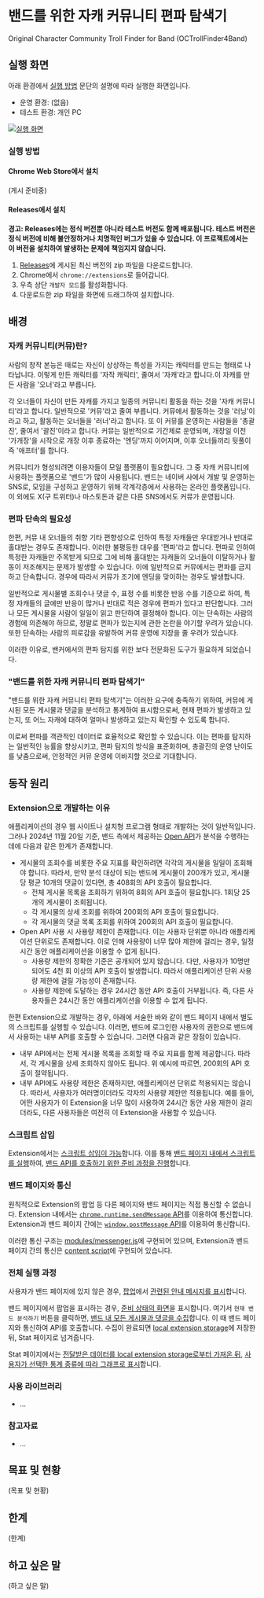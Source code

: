 # 밴드를 위한 자캐 커뮤니티 편파 탐색기

Original Character Community Troll Finder for Band (OCTrollFinder4Band)

## 실행 화면

아래 환경에서 [실행 방법](#실행-방법) 문단의 설명에 따라 실행한 화면입니다.

-   운영 환경: (없음)
-   테스트 환경: 개인 PC

[![실행 화면](http://img.youtube.com/vi/YI3J6hzET9w/0.jpg)](https://youtu.be/YI3J6hzET9w)

### 실행 방법

#### Chrome Web Store에서 설치

(게시 준비중)

<!-- [Chrome Web Store]()에 접속한 뒤, `Chrome에 추가` 버튼을 클릭하여 설치를 진행합니다. -->

#### Releases에서 설치

**경고: Releases에는 정식 버전뿐 아니라 테스트 버전도 함께 배포됩니다. 테스트 버전은 정식 버전에 비해 불안정하거나 치명적인 버그가 있을 수 있습니다. 이 프로젝트에서는 이 버전을 설치하여 발생하는 문제에 책임지지 않습니다.**

1. [Releases](https://github.com/Quirax/OCTrollFinder4Band/releases)에 게시된 최신 버전의 zip 파일을 다운로드합니다.
2. Chrome에서 `chrome://extensions`로 들어갑니다.
3. 우측 상단 `개발자 모드`를 활성화합니다.
4. 다운로드한 zip 파일을 화면에 드래그하여 설치합니다.

## 배경

### 자캐 커뮤니티(커뮤)란?

사람의 창작 본능은 때로는 자신이 상상하는 특성을 가지는 캐릭터를 만드는 형태로 나타납니다. 이렇게 만든 캐릭터를 '자작 캐릭터', 줄여서 '자캐'라고 합니다.이 자캐를 만든 사람을 '오너'라고 부릅니다.

각 오너들이 자신이 만든 자캐를 가지고 일종의 커뮤니티 활동을 하는 것을 '자캐 커뮤니티'라고 합니다. 일반적으로 '커뮤'라고 줄여 부릅니다. 커뮤에서 활동하는 것을 '러닝'이라고 하고, 활동하는 오너들을 '러너'라고 합니다. 또 이 커뮤를 운영하는 사람들을 '총괄진', 줄여서 '괄진'이라고 합니다. 커뮤는 일반적으로 기간제로 운영되며, 개장일 이전 '가개장'을 시작으로 개장 이후 종료하는 '엔딩'까지 이어지며, 이후 오너들끼리 뒷풀이 즉 '애프터'를 합니다.

커뮤니티가 형성되려면 이용자들이 모일 플랫폼이 필요합니다. 그 중 자캐 커뮤니티에 사용하는 플랫폼으로 '밴드'가 많이 사용됩니다. 밴드는 네이버 사에서 개발 및 운영하는 SNS로, 모임을 구성하고 운영하기 위해 각계각층에서 사용하는 온라인 플랫폼입니다. 이 외에도 X(구 트위터)나 마스토돈과 같은 다른 SNS에서도 커뮤가 운영됩니다.

### 편파 단속의 필요성

한편, 커뮤 내 오너들의 취향 기타 편향성으로 인하여 특정 자캐들만 우대받거나 반대로 홀대받는 경우도 존재합니다. 이러한 불평등한 대우를 '편파'라고 합니다. 편파로 인하여 특정한 자캐들만 주목받게 되므로 그에 비해 홀대받는 자캐들의 오너들이 이탈하거나 활동이 저조해지는 문제가 발생할 수 있습니다. 이에 일반적으로 커뮤에서는 편파를 금지하고 단속합니다. 경우에 따라서 커뮤가 조기에 엔딩을 맞이하는 경우도 발생합니다.

일반적으로 게시물별 조회수나 댓글 수, 표정 수를 비롯한 반응 수를 기준으로 하여, 특정 자캐들의 글에만 반응이 많거나 반대로 적은 경우에 편파가 있다고 판단합니다. 그러나 모든 게시물을 사람이 일일이 읽고 판단하여 결정해야 합니다. 이는 단속하는 사람의 경험에 의존해야 하므로, 정말로 편파가 있는지에 관한 논란을 야기할 우려가 있습니다. 또한 단속하는 사람의 피로감을 유발하여 커뮤 운영에 지장을 줄 우려가 있습니다.

이러한 이유로, 밴커에서의 편파 탐지를 위한 보다 전문화된 도구가 필요하게 되었습니다.

### "밴드를 위한 자캐 커뮤니티 편파 탐색기"

"밴드를 위한 자캐 커뮤니티 편파 탐색기"는 이러한 요구에 충족하기 위하여, 커뮤에 게시된 모든 게시물과 댓글을 분석하고 통계하여 표시함으로써, 현재 편파가 발생하고 있는지, 또 어느 자캐에 대하여 얼마나 발생하고 있는지 확인할 수 있도록 합니다.

이로써 편파를 객관적인 데이터로 효율적으로 확인할 수 있습니다. 이는 편파를 탐지하는 일반적인 능률을 향상시키고, 편파 탐지의 방식을 표준화하며, 총괄진의 운영 난이도를 낮춤으로써, 안정적인 커뮤 운영에 이바지할 것으로 기대합니다.

## 동작 원리

### Extension으로 개발하는 이유

애플리케이션의 경우 웹 사이트나 설치형 프로그램 형태로 개발하는 것이 일반적입니다. 그러나 2024년 11월 20일 기준, 밴드 측에서 제공하는 [Open API](https://developers.band.us/develop/guide/api)가 분석을 수행하는 데에 다음과 같은 한계가 존재합니다.

-   게시물의 조회수를 비롯한 주요 지표를 확인하려면 각각의 게시물을 일일이 조회해야 합니다. 따라서, 만약 분석 대상이 되는 밴드에 게시물이 200개가 있고, 게시물당 평균 10개의 댓글이 있다면, 총 408회의 API 호출이 필요합니다.
    -   전체 게시물 목록을 조회하기 위하여 8회의 API 호출이 필요합니다. 1회당 25개의 게시물이 조회됩니다.
    -   각 게시물의 상세 조회를 위하여 200회의 API 호출이 필요합니다.
    -   각 게시물의 댓글 목록 조회를 위하여 200회의 API 호출이 필요합니다.
-   Open API 사용 시 사용량 제한이 존재합니다. 이는 사용자 단위뿐 아니라 애플리케이션 단위로도 존재합니다. 이로 인해 사용량이 너무 많아 제한에 걸리는 경우, 일정 시간 동안 애플리케이션을 이용할 수 없게 됩니다.
    -   사용량 제한의 정확한 기준은 공개되어 있지 않습니다. 다만, 사용자가 10명만 되어도 4천 회 이상의 API 호출이 발생합니다. 따라서 애플리케이션 단위 사용량 제한에 걸릴 가능성이 존재합니다.
    -   사용량 제한에 도달하는 경우 24시간 동안 API 호출이 거부됩니다. 즉, 다른 사용자들은 24시간 동안 애플리케이션을 이용할 수 없게 됩니다.

한편 Extension으로 개발하는 경우, 아래에 서술한 바와 같이 밴드 페이지 내에서 별도의 스크립트를 실행할 수 있습니다. 이러면, 밴드에 로그인한 사용자의 권한으로 밴드에서 사용하는 내부 API를 호출할 수 있습니다. 그러면 다음과 같은 장점이 있습니다.

-   내부 API에서는 전체 게시물 목록을 조회할 때 주요 지표를 함께 제공합니다. 따라서, 각 게시물을 상세 조회하지 않아도 됩니다. 위 예시에 따르면, 200회의 API 호출이 절약됩니다.
-   내부 API에도 사용량 제한은 존재하지만, 애플리케이션 단위로 적용되지는 않습니다. 따라서, 사용자가 여러명이더라도 각자의 사용량 제한만 적용됩니다. 예를 들어, 어떤 사용자가 이 Extension을 너무 많이 사용하여 24시간 동안 사용 제한이 걸리더라도, 다른 사용자들은 여전히 이 Extension을 사용할 수 있습니다.

### 스크립트 삽입

Extension에서는 [스크립트 삽입이 가능](https://stackoverflow.com/a/20513730)합니다. 이를 통해 [밴드 페이지 내에서 스크립트를 실행](https://github.com/Quirax/OCTrollFinder4Band/blob/main/src/pages/Content/index.js#L8-L25)하여, [밴드 API를 호출하기 위한 준비 과정을 진행](https://github.com/Quirax/OCTrollFinder4Band/blob/main/src/pages/Inject/index.js#L8-L33)합니다.

### 밴드 페이지와 통신

원칙적으로 Extension의 팝업 등 다른 페이지와 밴드 페이지는 직접 통신할 수 없습니다. Extension 내에서는 [`chrome.runtime.sendMessage` API](https://developer.chrome.com/docs/extensions/develop/concepts/messaging)를 이용하여 통신합니다. Extension과 밴드 페이지 간에는 [`window.postMessage` API](https://developer.mozilla.org/ko/docs/Web/API/Window/postMessage)를 이용하여 통신합니다.

이러한 통신 구조는 [modules/messenger.js](https://github.com/Quirax/OCTrollFinder4Band/blob/main/src/modules/messenger.js)에 구현되어 있으며, Extension과 밴드 페이지 간의 통신은 [content script](https://github.com/Quirax/OCTrollFinder4Band/blob/main/src/pages/Content/index.js#L27-L38)에 구현되어 있습니다.

### 전체 실행 과정

사용자가 밴드 페이지에 있지 않은 경우, [팝업](https://github.com/Quirax/OCTrollFinder4Band/blob/main/src/pages/Popup/Popup.jsx)에서 [관련된 안내 메시지를 표시](https://github.com/Quirax/OCTrollFinder4Band/blob/main/src/pages/Popup/state/Non_Band.jsx)합니다.

밴드 페이지에서 팝업을 표시하는 경우, [준비 상태의 화면](https://github.com/Quirax/OCTrollFinder4Band/blob/main/src/pages/Popup/state/Prepare.jsx)을 표시합니다. 여기서 `현재 밴드 분석하기` 버튼을 클릭하면, [밴드 내 모든 게시물과 댓글을 수집](https://github.com/Quirax/OCTrollFinder4Band/blob/main/src/pages/Popup/state/Processing.jsx)합니다. 이 때 밴드 페이지와 통신하여 API를 호출합니다. 수집이 완료되면 [local extension storage](https://developer.chrome.com/docs/extensions/reference/api/storage)에 저장한 뒤, Stat 페이지로 넘겨줍니다.

Stat 페이지에서는 [전달받은 데이터를 local extension storage로부터 가져온 뒤](https://github.com/Quirax/OCTrollFinder4Band/blob/main/src/pages/Stat/Stat.jsx), [사용자가 선택한 통계 종류에 따라 그래프로 표시](https://github.com/Quirax/OCTrollFinder4Band/blob/main/src/pages/Stat/StatView/index.jsx)합니다.

### 사용 라이브러리

-   ...

### 참고자료

-   ...

## 목표 및 현황

(목표 및 현황)

## 한계

(한계)

## 하고 싶은 말

(하고 싶은 말)
